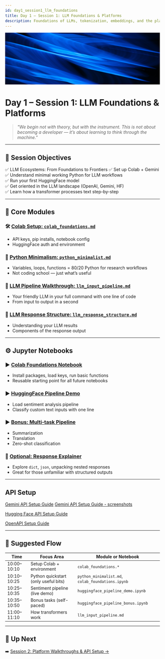 ```yaml
---
id: day1_session1_llm_foundations
title: Day 1 – Session 1: LLM Foundations & Platforms
description: Foundations of LLMs, tokenization, embeddings, and the platforms that power your AI workflow
---
```

![fig_day1_header](../shared_assets/visuals/images/fig_day1_header.png)

# Day 1 – Session 1: LLM Foundations & Platforms

> _"We begin not with theory, but with the instrument. This is not about becoming a developer — it’s about learning to think through the machine."_  

---

## 🎯 Session Objectives

✅ LLM Ecosystems: From Foundations to Frontiers
✅ Set up Colab + Gemini  
✅ Understand minimal working Python for LLM workflows  
✅ Run your first HuggingFace model  
✅ Get oriented in the LLM landscape (OpenAI, Gemini, HF)  
✅ Learn how a transformer processes text step-by-step

---

## 🧱 Core Modules

### 🛠️ [Colab Setup: `colab_foundations.md`](day1/colab_foundations.md)
- API keys, pip installs, notebook config
- HuggingFace auth and environment

### 🧬 [Python Minimalism: `python_minimalist.md`](day1/python_minimalist.md)
- Variables, loops, functions = 80/20 Python for research workflows  
- Not coding school — just what’s useful

### 🤖 [LLM Pipeline Walkthrough: `llm_input_pipeline.md`](day1/llm_input_pipeline.md)
- Your friendly LLM in your full command with one line of code
- From input to output in a second

### 🤖 [LLM Response Structure: `llm_response_structure.md`](day1/llm_response_structure.md)
- Understanding your LLM results
- Components of the response output
  
---

## ⚙️ Jupyter Notebooks

### ▶️ [Colab Foundations Notebook](https://colab.research.google.com/github/MariaAise/test/blob/main/colab_foundations.ipynb)

- Install packages, load keys, run basic functions
- Reusable starting point for all future notebooks

### ▶️ [HuggingFace Pipeline Demo](https://colab.research.google.com/github/MariaAise/test/blob/main/huggingface_pipeline_demo.ipynb)
- Load sentiment analysis pipeline
- Classify custom text inputs with one line

### ▶️ [Bonus: Multi-task Pipeline](https://colab.research.google.com/github/MariaAise/test/blob/main/huggingface_pipeline_bonus.ipynb)
- Summarization  
- Translation  
- Zero-shot classification

### 🧪 [Optional: Response Explainer](https://colab.research.google.com/github/MariaAise/test/blob/main/llm_response_explainer.ipynb)
- Explore `dict`, `json`, unpacking nested responses
- Great for those unfamiliar with structured outputs

---

## API Setup

[Gemini API Setup Guide](Gemini_API_Setup_Guide.md)
[Gemini API Setup Guide - screenshots](using_gemini_api_colab.md)

[Hugging Face API Setup Guide](huggingface_api_setup_colab.md)


[OpenAPI Setup Guide](openai_api_setup_colab.md)

---

## 🧠 Suggested Flow

| Time          | Focus Area                         | Module or Notebook |
|---------------|------------------------------------|--------------------|
| 10:00–10:10   | Setup Colab + environment          | `colab_foundations.*` |
| 10:10–10:25   | Python quickstart (only useful bits) | `python_minimalist.md`, `colab_foundations.ipynb` |
| 10:25–10:35   | Sentiment pipeline (live demo)     | `huggingface_pipeline_demo.ipynb` |
| 10:35–10:50   | Bonus tasks (self-paced)           | `huggingface_pipeline_bonus.ipynb` |
| 11:00–11:10   | How transformers work              | `llm_input_pipeline.md` |

---

## 🔭 Up Next

➡️ [Session 2: Platform Walkthroughs & API Setup →](day1s2_schedule.md)